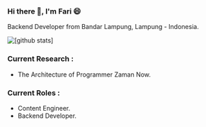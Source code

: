 ### Hi there 👋, I'm Fari 😄
Backend Developer from Bandar Lampung, Lampung - Indonesia.

![[github stats]](https://github-readme-stats.vercel.app/api?username=MuhammadFariMadyan&show_icons=true&title_color=2e2e2e&hide=issues&include_all_commits=true)

### Current Research :   
- The Architecture of Programmer Zaman Now.

### Current Roles :
- Content Engineer.
- Backend Developer.
